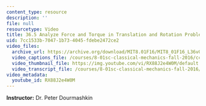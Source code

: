 ```yaml
---
content_type: resource
description: ''
file: null
resourcetype: Video
title: 36.5 Analyze Force and Torque in Translation and Rotation Problems
uid: 7cc1533b-7047-1b73-4045-fdebe2472ce2
video_files:
  archive_url: https://archive.org/download/MIT8.01F16/MIT8_01F16_L36v04_360p.mp4
  video_captions_file: /courses/8-01sc-classical-mechanics-fall-2016/ccf91eea19da538184fa12c837d819e2_RX88J2e4W0M.vtt
  video_thumbnail_file: https://img.youtube.com/vi/RX88J2e4W0M/default.jpg
  video_transcript_file: /courses/8-01sc-classical-mechanics-fall-2016/8df42d0ddfc99ab52dcced4017b8d2ec_RX88J2e4W0M.pdf
video_metadata:
  youtube_id: RX88J2e4W0M
---
```


**Instructor:** Dr. Peter Dourmashkin